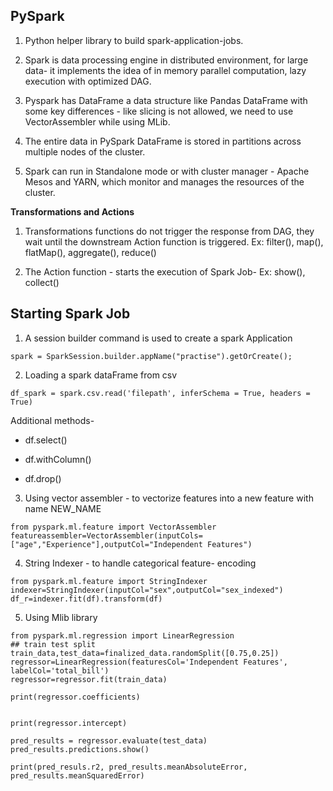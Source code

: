 ## PySpark

1. Python helper library to build spark-application-jobs. 

2. Spark is data processing engine in distributed environment, for large data- it implements the idea of in memory parallel computation, lazy execution with optimized DAG.

3. Pyspark has DataFrame a data structure like Pandas DataFrame with some key differences - like slicing is not allowed, we need to use VectorAssembler while using MLib.

4. The entire data in PySpark DataFrame is stored in partitions across multiple nodes of the cluster.

5. Spark can run in Standalone mode or with cluster manager - Apache Mesos and YARN, which monitor and manages the resources of the cluster.

**Transformations and Actions**

1. Transformations functions do not trigger the response from DAG, they wait until the downstream Action function is triggered.
Ex: filter(), map(), flatMap(), aggregate(), reduce()

2. The Action function - starts the execution of Spark Job-
Ex: show(), collect()

## Starting Spark Job

1. A session builder command is used to create a spark Application

```
spark = SparkSession.builder.appName("practise").getOrCreate();
```

2. Loading a spark dataFrame from csv

```
df_spark = spark.csv.read('filepath', inferSchema = True, headers = True)
```

Additional methods- 

- df.select()

- df.withColumn()

- df.drop()


3. Using vector assembler - to vectorize features into a new feature with name NEW_NAME

```
from pyspark.ml.feature import VectorAssembler
featureassembler=VectorAssembler(inputCols=["age","Experience"],outputCol="Independent Features")
```

4. String Indexer - to handle categorical feature- encoding

```
from pyspark.ml.feature import StringIndexer
indexer=StringIndexer(inputCol="sex",outputCol="sex_indexed")
df_r=indexer.fit(df).transform(df)
```

5. Using Mlib library

```
from pyspark.ml.regression import LinearRegression
## train test split
train_data,test_data=finalized_data.randomSplit([0.75,0.25])
regressor=LinearRegression(featuresCol='Independent Features', labelCol='total_bill')
regressor=regressor.fit(train_data)

print(regressor.coefficients)


print(regressor.intercept)

pred_results = regressor.evaluate(test_data)
pred_results.predictions.show()

print(pred_resuls.r2, pred_results.meanAbsoluteError, pred_results.meanSquaredError)

```


